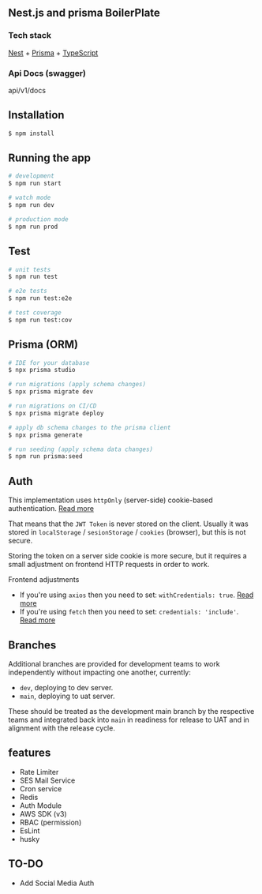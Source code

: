 ## Nest.js and prisma BoilerPlate

### Tech stack

[Nest](https://github.com/nestjs/nest) + [Prisma](https://github.com/prisma/prisma) + [TypeScript](https://github.com/microsoft/TypeScript)

### Api Docs (swagger)

api/v1/docs

## Installation

```bash
$ npm install
```

## Running the app

```bash
# development
$ npm run start

# watch mode
$ npm run dev

# production mode
$ npm run prod

```

## Test

```bash
# unit tests
$ npm run test

# e2e tests
$ npm run test:e2e

# test coverage
$ npm run test:cov
```

## Prisma (ORM)

```bash
# IDE for your database
$ npx prisma studio

# run migrations (apply schema changes)
$ npx prisma migrate dev

# run migrations on CI/CD
$ npx prisma migrate deploy

# apply db schema changes to the prisma client
$ npx prisma generate

# run seeding (apply schema data changes)
$ npm run prisma:seed
```

## Auth

This implementation uses `httpOnly` (server-side) cookie-based authentication. [Read more](https://dev.to/guillerbr/authentication-cookies-http-http-only-jwt-reactjs-context-api-and-node-on-backend-industry-structure-3f8e)

That means that the `JWT Token` is never stored on the client.
Usually it was stored in `localStorage` / `sesionStorage` / `cookies` (browser), but this is not secure.

Storing the token on a server side cookie is more secure, but it requires a small adjustment on frontend HTTP requests in order to work.

Frontend adjustments

- If you're using `axios` then you need to set: `withCredentials: true`. [Read more](https://flaviocopes.com/axios-credentials/)
- If you're using `fetch` then you need to set: `credentials: 'include'`. [Read more](https://github.com/github/fetch#sending-cookies)

## Branches

Additional branches are provided for development teams to work independently without impacting one another, currently:

- `dev`, deploying to dev server. 
- `main`, deploying to uat server.

These should be treated as the development main branch by the respective teams and integrated back into `main` in readiness for release to UAT and in alignment with the release cycle.

## features

- Rate Limiter
- SES Mail Service
- Cron service
- Redis
- Auth Module
- AWS SDK (v3)
- RBAC (permission)
- EsLint
- husky

## TO-DO

- Add Social Media Auth
